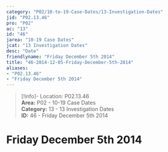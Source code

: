 ```yaml
---  
category: "P02/10-to-19-Case-Dates/13-Investigation-Dates"  
jid: "P02.13.46"  
pro: "P02"  
ac: "13"  
id: "46"  
jarea: "10-19 Case Dates"  
jcat: "13 Investigation Dates"  
desc: "Date"  
friendlyname: "Friday December 5th 2014"  
title: "46-2014-12-05-Friday-December-5th-2014"  
aliases:   
- "P02.13.46"  
- "Friday December 5th 2014"  
---  
```

>[!info]- Location: P02.13.46  
>**Area:** P02 - 10-19 Case Dates  
>**Category:** 13 - 13 Investigation Dates  
>**ID:** 46 - Friday December 5th 2014  
  
# Friday December 5th 2014  
